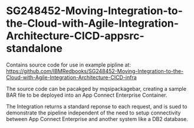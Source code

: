 # SG248452-Moving-Integration-to-the-Cloud-with-Agile-Integration-Architecture-CICD-appsrc-standalone

Contains source code for use in example pipline at:
https://github.com/IBMRedbooks/SG248452-Moving-Integration-to-the-Cloud-with-Agile-Integration-Architecture-CICD-infra

The source code can be pacakged by mqsipackagebar, creating a sample BAR file to be deployed into an App Connect Enterprise Container.

The Integration returns a standard reponse to each request, and is sued to demonstrate the pipeline independent of the need to setup connectivity between App Connect Enterprise and another system like a DB2 database.
